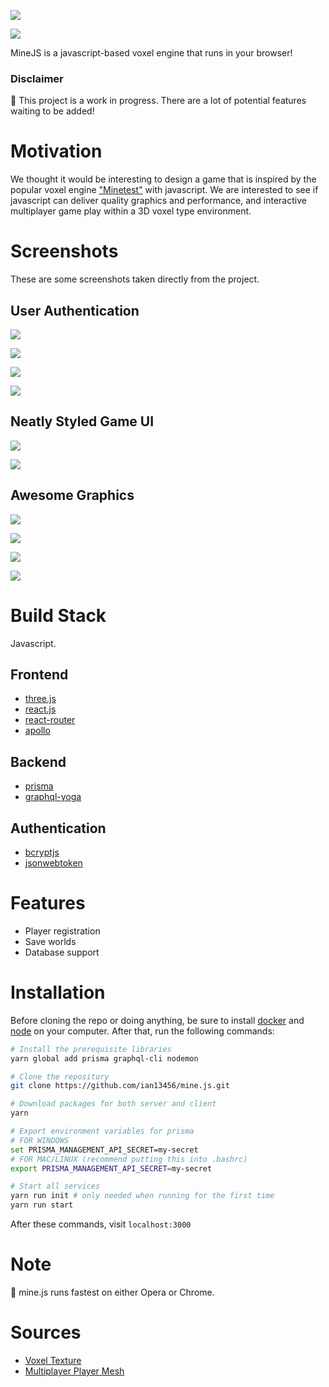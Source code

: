 ![](https://i.imgur.com/Xe1WfTR.png)

<a href="https://discord.gg/Xp5cStm" align="center">
<img src="https://img.shields.io/discord/648532255979077635.svg?style=for-the-badge" />
</a>

MineJS is a javascript-based voxel engine that runs in your browser!

### Disclaimer

:pushpin: This project is a work in progress. There are a lot of potential features waiting to be added!

# Motivation

We thought it would be interesting to design a game that is inspired by the popular voxel engine ["Minetest"](https://www.minetest.net/) with javascript. We are interested to see if javascript can deliver quality graphics and performance, and interactive multiplayer game play within a 3D voxel type environment.

# Screenshots

These are some screenshots taken directly from the project.

## User Authentication

![](https://i.imgur.com/RNzVsKz.png)

![](https://i.imgur.com/He0UBHz.png)

![](https://i.imgur.com/Ra2KnTT.png)

![](https://i.imgur.com/MJEEtFI.png)

## Neatly Styled Game UI

![](https://i.imgur.com/fIVxDQH.png)

![](https://i.imgur.com/A951uaC.png)

## Awesome Graphics

![](https://i.imgur.com/Xpi24GY.png)

![](https://i.imgur.com/FAuiYJe.jpg)

![](https://i.imgur.com/fYrQsAT.png)

![](https://i.imgur.com/B4tDJjw.png)

# Build Stack

Javascript.

## Frontend

- [three.js](https://threejs.org)
- [react.js](https://reactjs.org/)
- [react-router](https://github.com/ReactTraining/react-router)
- [apollo](https://www.apollographql.com/)

## Backend

- [prisma](https://www.prisma.io/docs/1.34/get-started/01-setting-up-prisma-new-database-TYPESCRIPT-t002/)
- [graphql-yoga](https://github.com/prisma/graphql-yoga)

## Authentication

- [bcryptjs](https://github.com/dcodeIO/bcrypt.js/)
- [jsonwebtoken](https://github.com/auth0/node-jsonwebtoken#readme)

# Features

- Player registration
- Save worlds
- Database support

# Installation

Before cloning the repo or doing anything, be sure to install [docker](https://www.docker.com/) and [node](https://nodejs.org/en/) on your computer. After that, run the following commands:

```bash
# Install the prerequisite libraries
yarn global add prisma graphql-cli nodemon

# Clone the repository
git clone https://github.com/ian13456/mine.js.git

# Download packages for both server and client
yarn

# Export environment variables for prisma
# FOR WINDOWS
set PRISMA_MANAGEMENT_API_SECRET=my-secret
# FOR MAC/LINUX (recommend putting this into .bashrc)
export PRISMA_MANAGEMENT_API_SECRET=my-secret

# Start all services
yarn run init # only needed when running for the first time
yarn run start
```

After these commands, visit `localhost:3000`

# Note

:pushpin: mine.js runs fastest on either Opera or Chrome.

# Sources

- [Voxel Texture](https://opengameart.org/content/voxel-pack)
- [Multiplayer Player Mesh](https://github.com/bs-community/skinview3d)
